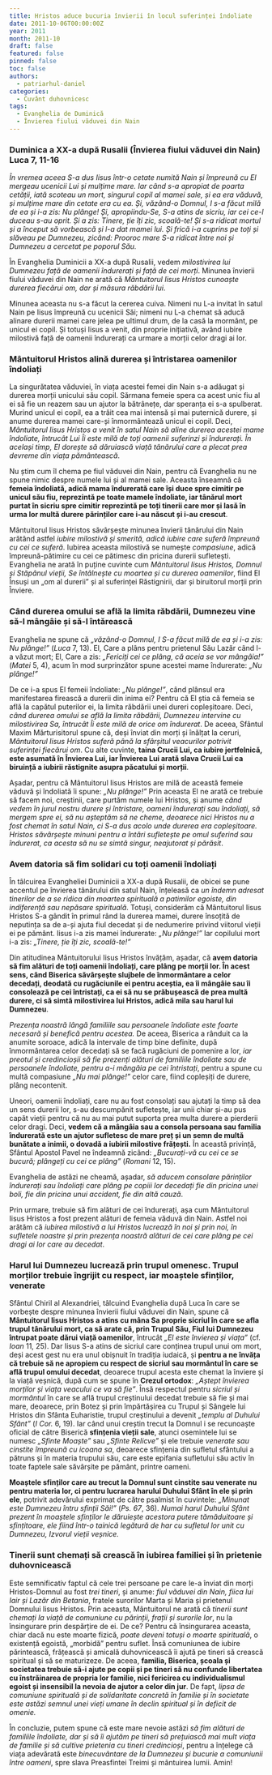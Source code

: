 ```yaml
---
title: Hristos aduce bucuria învierii în locul suferinței îndoliate
date: 2011-10-06T00:00:00Z
year: 2011
month: 2011-10
draft: false
featured: false
pinned: false
toc: false
authors:
  - patriarhul-daniel  
categories:
  - Cuvânt duhovnicesc
tags:
  - Evanghelia de Duminică
  - Învierea fiului văduvei din Nain
---
```

### Duminica a XX-a după Rusalii (Învierea fiului văduvei din Nain) Luca 7, 11-16

_În vremea aceea S-a dus Iisus într-o cetate numită Nain și împreună cu El mergeau ucenicii Lui și mulțime mare. Iar când s-a apropiat de poarta cetății, iată scoteau un mort, singurul copil al mamei sale, și ea era văduvă, și mulțime mare din cetate era cu ea. Și, văzând-o Domnul, I s-a făcut milă de ea și i-a zis: Nu plânge! Și, apropiindu-Se, S-a atins de sicriu, iar cei ce-l duceau s-au oprit. Și a zis: Tinere, ție îți zic, scoală-te! Și s-a ridicat mortul și a început să vorbească și l-a dat mamei lui. Și frică i-a cuprins pe toți și slăveau pe Dumnezeu, zicând: Prooroc mare S-a ridicat între noi și Dumnezeu a cercetat pe poporul Său._

În Evanghelia Duminicii a XX-a după Rusalii, vedem _milostivirea lui Dumnezeu față de oamenii îndurerați și față de cei morți_. Minunea învierii fiului văduvei din Nain ne arată că _Mântuitorul Iisus Hristos cunoaște durerea fiecărui om, dar și măsura răbdării lui_.

Minunea aceasta nu s-a făcut la cererea cuiva. Nimeni nu L-a invitat în satul Nain pe Iisus împreună cu ucenicii Săi; nimeni nu L-a chemat să aducă alinare durerii mamei care jelea pe ultimul drum, de la casă la mormânt, pe unicul ei copil. Și totuși Iisus a venit, din proprie inițiativă, având iubire milostivă față de oamenii îndurerați ca urmare a morții celor dragi ai lor.

### Mântuitorul Hristos alină durerea și întristarea oamenilor îndoliați

La singurătatea văduviei, în viața acestei femei din Nain s-a adăugat și durerea morții unicului său copil. Sărmana femeie spera ca acest unic fiu al ei să fie un reazem sau un ajutor la bătrânețe, dar speranța ei s-a spulberat. Murind unicul ei copil, ea a trăit cea mai intensă și mai puternică durere, și anume durerea mamei care-și înmormântează unicul ei copil. Deci, _Mântuitorul Iisus Hristos a venit în satul Nain să aline durerea acestei mame îndoliate, întrucât Lui Îi este milă de toți oamenii suferinzi și îndurerați. În același timp, El dorește să dăruiască viață tânărului care a plecat prea devreme din viața pământească_.

Nu știm cum îl chema pe fiul văduvei din Nain, pentru că Evanghelia nu ne spune nimic despre numele lui și al mamei sale. Aceasta înseamnă că **femeia îndoliată, adică mama îndurerată care își duce spre cimitir pe unicul său fiu, reprezintă pe toate mamele îndoliate, iar tânărul mort purtat în sicriu spre cimitir reprezintă pe toți tinerii care mor și lasă în urma lor multă durere părinților care i-au născut și i-au crescut**.

Mântuitorul Iisus Hristos săvârșește minunea învierii tânărului din Nain arătând astfel _iubire milostivă și smerită, adică iubire care suferă împreună cu cei ce suferă_. Iubirea aceasta milostivă se numește _compasiune_, adică împreună-pătimire cu cei ce pătimesc din pricina durerii sufletești. Evanghelia ne arată în puține cuvinte cum _Mântuitorul Iisus Hristos, Domnul și Stăpânul vieții, Se întâlnește cu moartea și cu durerea oamenilor_, fiind El Însuși un „om al durerii” și al suferinței Răstignirii, dar și biruitorul morții prin Înviere.

### Când durerea omului se află la limita răbdării, Dumnezeu vine să-l mângâie și să-l întărească

Evanghelia ne spune că _„văzând-o Domnul, I S-a făcut milă de ea și i-a zis: Nu plânge!”_ (_Luca_ 7, 13). El, Care a plâns pentru prietenul Său Lazăr când l-a văzut mort; El, Care a zis: _„Fericiți cei ce plâng, că aceia se vor mângâia!”_ (_Matei_ 5, 4), acum în mod surprinzător spune acestei mame îndurerate: _„Nu plânge!”_

De ce i-a spus El femeii îndoliate: _„Nu plânge!”_, când plânsul era manifestarea firească a durerii din inima ei? Pentru că El știa că femeia se află la capătul puterilor ei, la limita răbdării unei dureri copleșitoare. Deci, _când durerea omului se află la limita răbdării, Dumnezeu intervine cu milostivirea Sa, întrucât Îi este milă de orice om îndurerat_. De aceea, Sfântul Maxim Mărturisitorul spune că, deși înviat din morți și înălțat la ceruri, _Mântuitorul Iisus Hristos suferă până la sfârșitul veacurilor potrivit suferinței fiecărui om_. Cu alte cuvinte, **taina Crucii Lui, ca iubire jertfelnică, este asumată în Învierea Lui, iar Învierea Lui arată slava Crucii Lui ca biruință a iubirii răstignite asupra păcatului și morții**.

Așadar, pentru că Mântuitorul Iisus Hristos are milă de această femeie văduvă și îndoliată îi spune: _„Nu plânge!”_ Prin aceasta El ne arată ce trebuie să facem noi, creștinii, care purtăm numele lui Hristos, și anume _când vedem în jurul nostru durere și întristare, oameni îndurerați sau îndoliați, să mergem spre ei, să nu așteptăm să ne cheme, deoarece nici Hristos nu a fost chemat în satul Nain, ci S-a dus acolo unde durerea era copleșitoare. Hristos săvârșește minuni pentru a întări sufletește pe omul suferind sau îndurerat, ca acesta să nu se simtă singur, neajutorat și părăsit_.

### Avem datoria să fim solidari cu toți oamenii îndoliați

În tâlcuirea Evangheliei Duminicii a XX-a după Rusalii, de obicei se pune accentul pe învierea tânărului din satul Nain, înțeleasă ca _un îndemn adresat tinerilor de a se ridica din moartea spirituală a patimilor egoiste, din indiferență sau nepăsare spirituală_. Totuși, considerăm că Mântuitorul Iisus Hristos S-a gândit în primul rând la durerea mamei, durere însoțită de neputința sa de a-și ajuta fiul decedat și de nedumerire privind viitorul vieții ei pe pământ. Iisus i-a zis mamei îndurerate: _„Nu plânge!”_ Iar copilului mort i-a zis: _„Tinere, ție îți zic, scoală-te!”_

Din atitudinea Mântuitorului Iisus Hristos învățăm, așadar, că **avem datoria să fim alături de toți oamenii îndoliați, care plâng pe morții lor. În acest sens, când Biserica săvârșește slujbele de înmormântare a celor decedați, deodată cu rugăciunile ei pentru aceștia, ea îi mângâie sau îi consolează pe cei întristați, ca ei să nu se prăbușească de prea multă durere, ci să simtă milostivirea lui Hristos, adică mila sau harul lui Dumnezeu**.

_Prezența noastră lângă familiile sau persoanele îndoliate este foarte necesară și benefică pentru acestea._ De aceea, Biserica a rânduit ca la anumite soroace, adică la intervale de timp bine definite, după înmormântarea celor decedați să se facă rugăciuni de pomenire a lor, _iar preotul și credincioșii să fie prezenți alături de familiile îndoliate sau de persoanele îndoliate, pentru a-i mângâia pe cei întristați_, pentru a spune cu multă compasiune _„Nu mai plânge!”_ celor care, fiind copleșiți de durere, plâng necontenit.

Uneori, oamenii îndoliați, care nu au fost consolați sau ajutați la timp să dea un sens durerii lor, s-au descumpănit sufletește, iar unii chiar și-au pus capăt vieții pentru că nu au mai putut suporta prea multa durere a pierderii celor dragi. Deci, **vedem că a mângâia sau a consola persoana sau familia îndurerată este un ajutor sufletesc de mare preț și un semn de multă bunătate a inimii, o dovadă a iubirii milostive frățești.** În această privință, Sfântul Apostol Pavel ne îndeamnă zicând: _„Bucurați-vă cu cei ce se bucură; plângeți cu cei ce plâng”_ (_Romani_ 12, 15).

Evanghelia de astăzi ne cheamă, așadar, _să aducem consolare părinților îndurerați sau îndoliați care plâng pe copiii lor decedați fie din pricina unei boli, fie din pricina unui accident, fie din altă cauză_.

Prin urmare, trebuie să fim alături de cei îndurerați, așa cum Mântuitorul Iisus Hristos a fost prezent alături de femeia văduvă din Nain. Astfel noi arătăm că _iubirea milostivă a lui Hristos lucrează în noi și prin noi, în sufletele noastre și prin prezența noastră alături de cei care plâng pe cei dragi ai lor care au decedat_.

### Harul lui Dumnezeu lucrează prin trupul omenesc. Trupul morților trebuie îngrijit cu respect, iar moaștele sfinților, venerate

Sfântul Chiril al Alexandriei, tâlcuind Evanghelia după Luca în care se vorbește despre minunea învierii fiului văduvei din Nain, spune că **Mântuitorul Iisus Hristos a atins cu mâna Sa proprie sicriul în care se afla trupul tânărului mort, ca să arate că, prin Trupul Său, Fiul lui Dumnezeu întrupat poate dărui viață oamenilor**, întrucât _„El este învierea și viața”_ (cf. _Ioan_ 11, 25). Dar Iisus S-a atins de sicriul care conținea trupul unui om mort, deși acest gest nu era unul obișnuit în tradiția iudaică, și **pentru a ne învăța că trebuie să ne apropiem cu respect de sicriul sau mormântul în care se află trupul omului decedat**, deoarece trupul acesta este chemat la înviere și la viață veșnică, după cum se spune în **Crezul ortodox**: _„Aștept învierea morților și viața veacului ce va să fie”_. Însă respectul pentru _sicriul și mormântul_ în care se află trupul creștinului decedat trebuie să fie și mai mare, deoarece, prin Botez și prin împărtășirea cu Trupul și Sângele lui Hristos din Sfânta Euharistie, trupul creștinului a devenit _„templu al Duhului Sfânt”_ (_I Cor._ 6, 19). Iar când unui creștin trecut la Domnul i se recunoaște oficial de către Biserică **sfințenia vieții sale**, atunci osemintele lui se numesc _„Sfinte Moaște”_ sau _„Sfinte Relicve”_ și ele trebuie _venerate sau cinstite împreună cu icoana sa_, deoarece sfințenia din sufletul sfântului a pătruns și în materia trupului său, care este epifania sufletului său activ în toate faptele sale săvârșite pe pământ, printre oameni.

**Moaștele sfinților care au trecut la Domnul sunt cinstite sau venerate nu pentru materia lor, ci pentru lucrarea harului Duhului Sfânt în ele și prin ele**, potrivit adevărului exprimat de către psalmist în cuvintele: _„Minunat este Dumnezeu întru sfinții Săi!”_ (_Ps. 67_, 36). _Numai harul Duhului Sfânt prezent în moaștele sfinților le dăruiește acestora putere tămăduitoare și sfințitoare, ele fiind într-o tainică legătură de har cu sufletul lor unit cu Dumnezeu, Izvorul vieții veșnice._

### Tinerii sunt chemați să crească în iubirea familiei și în prietenie duhovnicească

Este semnificativ faptul că cele trei persoane pe care le-a înviat din morți Hristos-Domnul au fost _trei tineri_, și anume: _fiul văduvei din Nain, fiica lui Iair și Lazăr din Betania_, fratele surorilor Marta și Maria și prietenul Domnului Iisus Hristos. Prin aceasta, Mântuitorul ne arată că _tinerii sunt chemați la viață de comuniune cu părinții, frații și surorile lor_, nu la însingurare prin despărțire de ei. De ce? Pentru că însingurarea aceasta, chiar dacă nu este moarte fizică, _poate deveni totuși o moarte spirituală_, o existență egoistă, „morbidă” pentru suflet. Însă comuniunea de iubire părintească, frățească și amicală duhovnicească îi ajută pe tineri să crească spiritual și să se maturizeze. De aceea, **familia, Biserica, școala și societatea trebuie să-i ajute pe copii și pe tineri să nu confunde libertatea cu înstrăinarea de propria lor familie, nici fericirea cu individualismul egoist și insensibil la nevoia de ajutor a celor din jur**. De fapt, _lipsa de comuniune spirituală și de solidaritate concretă în familie și în societate este astăzi semnul unei vieți umane în declin spiritual și în deficit de omenie._

În concluzie, putem spune că este mare nevoie astăzi _să fim alături de familiile îndoliate, dar și să îi ajutăm pe tineri să prețuiască mai mult viața de familie și să cultive prietenia cu tineri credincioși_, pentru a înțelege că viața adevărată este _binecuvântare de la Dumnezeu și bucurie a comuniunii între oameni_, spre slava Preasfintei Treimi și mântuirea lumii. Amin!